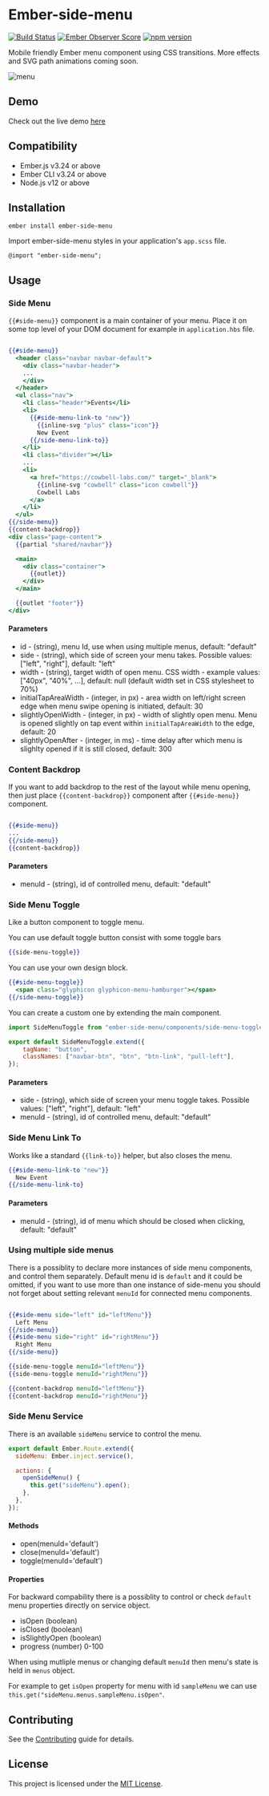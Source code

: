 # Ember-side-menu

[![Build Status](https://travis-ci.org/tsubik/ember-side-menu.svg?branch=master)](https://travis-ci.org/tsubik/ember-side-menu)
[![Ember Observer Score](https://emberobserver.com/badges/ember-side-menu.svg)](https://emberobserver.com/addons/ember-side-menu)
[![npm version](https://badge.fury.io/js/ember-side-menu.svg)](https://badge.fury.io/js/ember-side-menu)

Mobile friendly Ember menu component using CSS transitions. More effects and SVG path animations coming soon.

![menu](https://cloud.githubusercontent.com/assets/1286444/16232587/722922f2-37cb-11e6-89bc-e529a916b80f.gif)

## Demo

Check out the live demo [here](https://tsubik.com/ember-side-menu)

## Compatibility

* Ember.js v3.24 or above
* Ember CLI v3.24 or above
* Node.js v12 or above


## Installation

`ember install ember-side-menu`

Import ember-side-menu styles in your application's `app.scss` file.

`@import "ember-side-menu";`

## Usage

### Side Menu

`{{#side-menu}}` component is a main container of your menu. Place it on some top level of your DOM
document for example in `application.hbs` file.

``` handlebars

{{#side-menu}}
  <header class="navbar navbar-default">
    <div class="navbar-header">
    ...
    </div>
  </header>
  <ul class="nav">
    <li class="header">Events</li>
    <li>
      {{#side-menu-link-to "new"}}
        {{inline-svg "plus" class="icon"}}
        New Event
      {{/side-menu-link-to}}
    </li>
    <li class="divider"></li>
    ...
    <li>
      <a href="https://cowbell-labs.com/" target="_blank">
        {{inline-svg "cowbell" class="icon cowbell"}}
        Cowbell Labs
      </a>
    </li>
  </ul>
{{/side-menu}}
{{content-backdrop}}
<div class="page-content">
  {{partial "shared/navbar"}}

  <main>
    <div class="container">
      {{outlet}}
    </div>
  </main>

  {{outlet "footer"}}
</div>

```

#### Parameters

* id - (string), menu Id, use when using multiple menus, default: "default"
* side - (string), which side of screen your menu takes. Possible values: ["left", "right"], default: "left"
* width - (string), target width of open menu. CSS width - example values: ["40px", "40%", ...], default: null (default width set in
CSS stylesheet to 70%)
* initialTapAreaWidth - (integer, in px) - area width on left/right screen edge when menu swipe opening
is initiated, default: 30
* slightlyOpenWidth - (integer, in px) - width of slightly open menu. Menu is opened slightly on tap event
within `initialTapAreaWidth` to the edge, default: 20
* slightlyOpenAfter - (integer, in ms) - time delay after which menu is slighlty opened if it is still closed,
default: 300

### Content Backdrop

If you want to add backdrop to the rest of the layout while menu opening, then just place `{{content-backdrop}}`
component after `{{#side-menu}}` component.

``` handlebars

{{#side-menu}}
...
{{/side-menu}}
{{content-backdrop}}

```

#### Parameters

* menuId - (string), id of controlled menu, default: "default"

### Side Menu Toggle

Like a button component to toggle menu.

You can use default toggle button consist with some toggle bars

``` handlebars
{{side-menu-toggle}}
```

You can use your own design block.

``` handlebars
{{#side-menu-toggle}}
  <span class="glyphicon glyphicon-menu-hamburger"></span>
{{/side-menu-toggle}}
```

You can create a custom one by extending the main component.

``` javascript
import SideMenuToggle from "ember-side-menu/components/side-menu-toggle";

export default SideMenuToggle.extend({
    tagName: "button",
    classNames: ["navbar-btn", "btn", "btn-link", "pull-left"],
});
```

#### Parameters

* side - (string), which side of screen your menu toggle takes. Possible values: ["left", "right"], default: "left"
* menuId - (string), id of controlled menu, default: "default"

### Side Menu Link To

Works like a standard `{{link-to}}` helper, but also closes the menu.

``` handlebars
{{#side-menu-link-to "new"}}
  New Event
{{/side-menu-link-to}

```

#### Parameters

* menuId - (string), id of menu which should be closed when clicking, default: "default"

### Using multiple side menus

There is a possiblity to declare more instances of side menu components, and control them separately.
Default menu id is `default` and it could be omitted, if you want to use more than one instance of side-menu
you should not forget about setting relevant `menuId` for connected menu components.

``` handlebars

{{#side-menu side="left" id="leftMenu"}}
  Left Menu
{{/side-menu}}
{{#side-menu side="right" id="rightMenu"}}
  Right Menu
{{/side-menu}}

{{side-menu-toggle menuId="leftMenu"}}
{{side-menu-toggle menuId="rightMenu"}}

{{content-backdrop menuId="leftMenu"}}
{{content-backdrop menuId="rightMenu"}}

```

### Side Menu Service

There is an available `sideMenu` service to control the menu.

``` javascript
export default Ember.Route.extend({
  sideMenu: Ember.inject.service(),

  actions: {
    openSideMenu() {
      this.get("sideMenu").open();
    },
  },
});
```

#### Methods

* open(menuId='default')
* close(menuId='default')
* toggle(menuId='default')

#### Properties

For backward compability there is a possiblity to control or check `default` menu properties directly on service object.

* isOpen (boolean)
* isClosed (boolean)
* isSlightlyOpen (boolean)
* progress (number) 0-100

When using mutliple menus or changing default `menuId` then menu's state is held in `menus` object.

For example to get `isOpen` property for menu with id `sampleMenu` we can use `this.get("sideMenu.menus.sampleMenu.isOpen"`.

## Contributing

See the [Contributing](CONTRIBUTING.md) guide for details.


## License

This project is licensed under the [MIT License](LICENSE.md).
